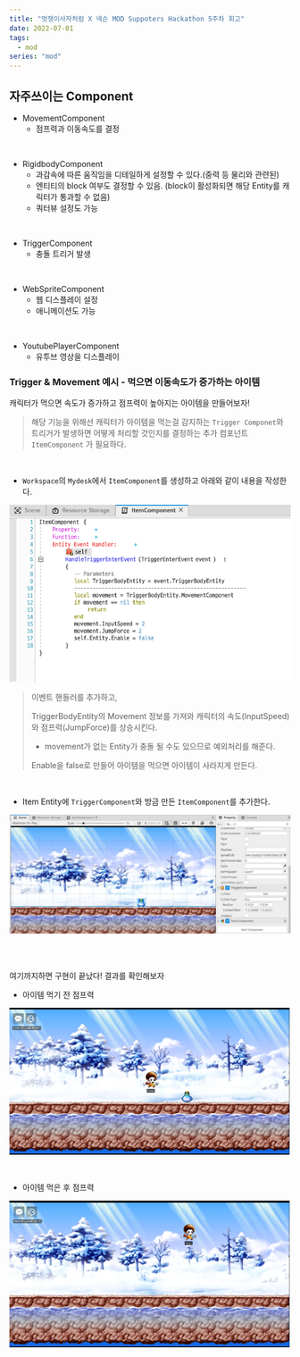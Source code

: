 ```yaml
---
title: "멋쟁이사자처럼 X 넥슨 MOD Suppoters Hackathon 5주차 회고"
date: 2022-07-01
tags:
  - mod
series: "mod"
---
```


## 자주쓰이는 Component

* MovementComponent
  * 점프력과 이동속도를 결정

<br/>

* RigidbodyComponent
  * 과감속에 따른 움직임을 디테일하게 설정할 수 있다.(중력 등 물리와 관련된)
  * 엔티티의 block 여부도 결정할 수 있음. (block이 활성화되면 해당 Entity를 캐릭터가 통과할 수 없음)
  * 쿼터뷰 설정도 가능

<br/>

* TriggerComponent
  * 충돌 트리거 발생

<br/>

* WebSpriteComponent
  * 웹 디스플레이 설정
  * 애니메이션도 가능

<br/>

* YoutubePlayerComponent
  * 유투브 영상을 디스플레이





### Trigger & Movement 예시 - 먹으면 이동속도가 증가하는 아이템

캐릭터가 먹으면 속도가 증가하고 점프력이 높아지는 아이템을 만들어보자!

> 해당 기능을 위해선 캐릭터가 아이템을 먹는걸 감지하는 `Trigger Componet`와 트리거가 발생하면 어떻게 처리할 것인지를 결정하는 추가 컴포넌트 `ItemComponent` 가 필요하다.

<br/>

* `Workspace`의 `Mydesk`에서 `ItemComponent`를 생성하고 아래와 같이 내용을 작성한다.

![](./item-component.png)

> 이벤트 핸들러를 추가하고, <br/>
>
> TriggerBodyEntity의 Movement 정보를 가져와 캐릭터의 속도(InputSpeed)와 점프력(JumpForce)를 상승시킨다.<br/>
>
> * movement가 없는 Entity가 충돌 될 수도 있으므로 예외처리를 해준다.
>
> Enable을 false로 만들어 아이템을 먹으면 아이템이 사라지게 만든다.

<br/>

* Item Entity에  `TriggerComponent`와 방금 만든 `ItemComponent`를 추가한다.

![](./scene.png)

<br/>

<br/>

여기까지하면 구현이 끝났다! 결과를 확인해보자

* 아이템 먹기 전 점프력

![](./before.png)

<br/>

* 아이템 먹은 후 점프력

![](./after.png)




